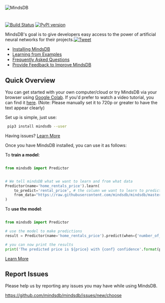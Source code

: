 
![MindsDB](https://raw.githubusercontent.com/mindsdb/mindsdb/fix_multilabel_prediction/docs/website/website/static/img/logo2_small.png "MindsDB")
#

[![Build Status](https://travis-ci.org/mindsdb/mindsdb.svg?branch=master)](https://travis-ci.org/mindsdb/mindsdb)
[![PyPI version](https://badge.fury.io/py/mindsdb.svg)](https://badge.fury.io/py/mindsdb)

MindsDB's goal is to give developers easy access to the power of artificial neural networks for their projects.[![Tweet](https://img.shields.io/twitter/url/http/shields.io.svg?style=social)](https://twitter.com/intent/tweet?text=Machine%20Learning%20in%20one%20line%20of%20code%21&url=https://www.mindsdb.com&via=mindsdb&hashtags=ai,ml,machine_learning,neural_networks)

* [Installing MindsDB](docs/website/docs/Installing.md)
* [Learning from Examples](docs/website/docs/BasicExample.md)
* [Frequently Asked Questions](docs/website/docs/FAQ.md)
* [Provide Feedback to Improve MindsDB](https://mindsdb.typeform.com/to/c3CEtj)


## Quick Overview

You can get started with your own computer/cloud or try MindsDB via your browser using [Google Colab](docs/GoogleColab.md).
If you'd prefer to watch a video tutorial, you can find it [here](https://www.youtube.com/watch?v=a49CvkoOdfY). (Note: Please manually set it to 720p or greater to have the text appear clearly)

Set up is simple, just use:

```bash
 pip3 install mindsdb --user
```

Having issues? [Learn More](docs/Installing.md)

Once you have MindsDB installed, you can use it as follows:


To **train a model**:



```python

from mindsdb import Predictor


# We tell mindsDB what we want to learn and from what data
Predictor(name='home_rentals_price').learn(
    to_predict='rental_price', # the column we want to learn to predict given all the data in the file
    from_data="https://raw.githubusercontent.com/mindsdb/mindsdb/master/docs/examples/basic/home_rentals.csv" # the path to the file where we can learn from, (note: can be url)
)

```


To **use the model**:


```python

from mindsdb import Predictor

# use the model to make predictions
result = Predictor(name='home_rentals_price').predict(when={'number_of_rooms': 2,'number_of_bathrooms':1, 'sqft': 1190})

# you can now print the results
print('The predicted price is ${price} with {conf} confidence'.format(price=result[0]['rental_price'], conf=result[0]['rental_price_confidence']))

```


[Learn More](docs/examples/basic/README.md)

## Report Issues

Please help us by reporting any issues you may have while using MindsDB.

https://github.com/mindsdb/mindsdb/issues/new/choose
